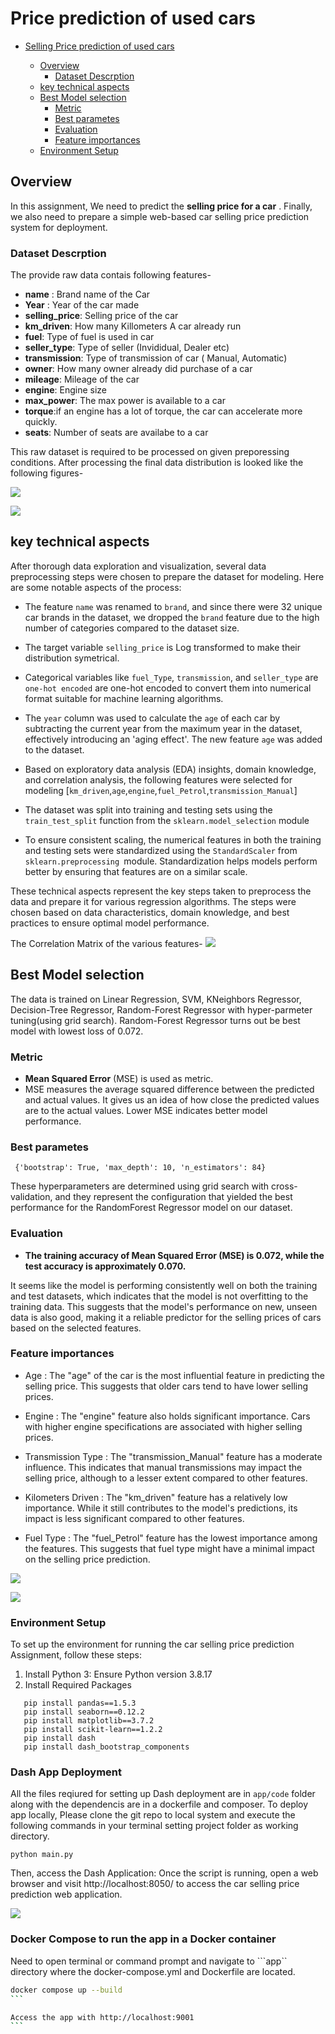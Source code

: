 # Price prediction of used cars

- [Selling Price prediction of used cars](#price-prediction-of-used-cars)
 
  - [Overview](#overview)
    - [Dataset Descrption](#dataset-descrption)
  - [key technical aspects](#key-technical-aspects)
  - [Best Model selection](#best-model-selection)
    - [Metric](#metric)
    - [Best parametes](#best-parametes)
    - [Evaluation](#evaluation) 
    - [Feature importances](#feature-importances)
   - [Environment Setup](#environment-setup)


## Overview


In this assignment, We need to predict the **selling price for a car** . Finally, we also need to prepare a simple web-based car selling price prediction system for deployment.

### Dataset Descrption


The provide raw data contais following features- 

- **name** : Brand name of the Car
- **Year** : Year of the car made
- **selling_price**: Selling price of the car
- **km_driven**: How many Killometers A car already run
- **fuel**: Type of fuel is used in car
- **seller_type**: Type of seller (Invididual, Dealer etc)
- **transmission**: Type of transmission of car ( Manual, Automatic)
- **owner**: How many owner already did purchase of a car
- **mileage**: Mileage of the car
- **engine**: Engine size
- **max_power**: The max power is available to a car
- **torque**:if an engine has a lot of torque, the car can accelerate more quickly.
- **seats**: Number of seats are availabe to a car

This raw dataset is required to be processed on given preporessing conditions. 
After processing the final data distribution is looked like the following figures-


![](snapshots/Categorical_data_dis.png)

![](snapshots/numerical-data-dist.png)


##  key technical aspects 

After thorough data exploration and visualization, several data preprocessing steps were chosen to prepare the dataset for modeling. Here are some notable aspects of the process:

- The feature ```name``` was renamed to ```brand```, and since there were 32 unique car brands in the dataset, we dropped the ```brand``` feature due to the high number of categories compared to the dataset size.


- The target variable ```selling_price``` is Log transformed to make their distribution symetrical.

- Categorical variables like ```fuel_Type```, ```transmission```, and ```seller_type``` are ```one-hot encoded``` are one-hot encoded to convert them into numerical format suitable for machine learning algorithms.

- The ```year``` column was used to calculate the ```age``` of each car by subtracting the current year from the maximum year in the dataset, effectively introducing an 'aging effect'. The new feature ```age``` was added to the dataset.

- Based on exploratory data analysis (EDA) insights, domain knowledge, and correlation analysis, the following features were selected for modeling
[```km_driven```,```age```,``engine``,```fuel_Petrol```,```transmission_Manual```]
- The dataset was split into training and testing sets using the  ```train_test_split``` function from the ```sklearn.model_selection``` module

-  To ensure consistent scaling, the numerical features in both the training and testing sets were standardized using the ```StandardScaler``` from ```sklearn.preprocessing ```module. Standardization helps models perform better by ensuring that features are on a similar scale.

These technical aspects represent the key steps taken to preprocess the data and prepare it for various regression algorithms. The steps were chosen based on data characteristics, domain knowledge, and best practices to ensure optimal model performance.

The Correlation Matrix of the various features- 
![](snapshots/corelation-matrix.png)




## Best Model selection

The data is trained on Linear Regression, SVM, KNeighbors Regressor, Decision-Tree Regressor, Random-Forest Regressor with hyper-parmeter tuning(using grid search). Random-Forest Regressor turns out be best model with lowest loss of 0.072.

### Metric 

* **Mean Squared Error** (MSE) is used as metric.
* MSE measures the average squared difference between the predicted and actual values. It gives us an idea of how close the predicted values are to the actual values. Lower MSE indicates better model performance.



### Best parametes

``` {'bootstrap': True, 'max_depth': 10, 'n_estimators': 84}```

These hyperparameters are determined using grid search with cross-validation, and they represent the configuration that yielded the best performance for the RandomForest Regressor model on our dataset.


### Evaluation

- **The training accuracy of Mean Squared Error (MSE) is 0.072, while the test accuracy is approximately 0.070.** 

It seems like the model is performing consistently well on both the training and test datasets, which indicates that the model is not overfitting to the training data. This suggests that the model's performance on new, unseen data is also good, making it a reliable predictor for the selling prices of cars based on the selected features.

### Feature importances

- Age : The "age" of the car is the most influential feature in predicting the selling price. This suggests that older cars tend to have lower selling prices.

- Engine : The "engine" feature also holds significant importance. Cars with higher engine specifications are associated with higher selling prices.

- Transmission Type : The "transmission_Manual" feature has a moderate influence. This indicates that manual transmissions may impact the selling price, although to a lesser extent compared to other features.

- Kilometers Driven : The "km_driven" feature has a relatively low importance. While it still contributes to the model's predictions, its impact is less significant compared to other features.

- Fuel Type : The "fuel_Petrol" feature has the lowest importance among the features. This suggests that fuel type might have a minimal impact on the selling price prediction.

![](snapshots/feature_importances.png)

![](snapshots/feature_importances_sharp.png)




### Environment Setup


To set up the environment for running the car selling price prediction Assignment, follow these steps:
 1. Install Python 3: Ensure  Python version 3.8.17 
 2. Install Required Packages
 ```pip install numpy==1.24.3
    pip install pandas==1.5.3
    pip install seaborn==0.12.2
    pip install matplotlib==3.7.2
    pip install scikit-learn==1.2.2
    pip install dash
    pip install dash_bootstrap_components
```

### Dash App Deployment 

All the files reqiured for setting up Dash deployment are in ```app/code``` folder along with the dependencis are in a dockerfile and composer. To deploy app locally, Please clone the git repo to local system and execute the following commands in your terminal setting project folder as working directory.

 ```
 python main.py
 ```

 Then, access the Dash Application: Once the script is running, open a web browser and visit http://localhost:8050/ to access the car selling price prediction web application.


 ![](snapshots/dash_web_application.png)



 ### Docker Compose to run the app in a Docker container
Need to open terminal or command prompt and navigate to ```app`` directory where the docker-compose.yml and Dockerfile are located.

``````sh
docker compose up --build
```

Access the app with http://localhost:9001
```
